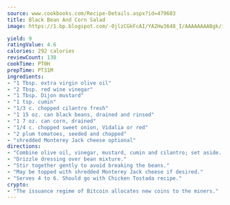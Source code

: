 ```yaml
---
source: www.cookbooks.com/Recipe-Details.aspx?id=479683
title: Black Bean And Corn Salad
image: https://1.bp.blogspot.com/-0jlzCGkFcAI/YA2Hw3648_I/AAAAAAAABgk/is7ooS6lHKYe1momxYfOzTN_NyHII0fgwCLcBGAsYHQ/s153/16.png

yield: 9
ratingValue: 4.6
calories: 292 calories
reviewCount: 138
cookTime: PT0H
prepTime: PT31M
ingredients:
- "1 Tbsp. extra virgin olive oil"
- "2 Tbsp. red wine vinegar"
- "1 Tbsp. Dijon mustard"
- "1 tsp. cumin"
- "1/3 c. chopped cilantro fresh"
- "1 15 oz. can black beans, drained and rinsed"
- "1 7 oz. can corn, drained"
- "1/4 c. chopped sweet onion, Vidalia or red"
- "2 plum tomatoes, seeded and chopped"
- "shredded Monterey Jack cheese optional"
directions:
- "Combine olive oil, vinegar, mustard, cumin and cilantro; set aside. combine beans, corn, onion and tomatoes."
- "Drizzle dressing over bean mixture."
- "Stir together gently to avoid breaking the beans."
- "May be topped with shredded Monterey Jack cheese if desired."
- "Serves 4 to 6. Should go with Chicken Tostada recipe."
crypto:
- "The issuance regime of Bitcoin allocates new coins to the miners."
---
```

